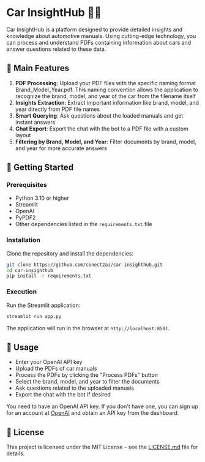 # Car InsightHub 🚗💡

Car InsightHub is a platform designed to provide detailed insights and knowledge about automotive manuals. Using cutting-edge technology, you can process and understand PDFs containing information about cars and answer questions related to these data.

## 🎯 Main Features

1. **PDF Processing**: Upload your PDF files with the specific naming format Brand_Model_Year.pdf. This naming convention allows the application to recognize the brand, model, and year of the car from the filename itself
2. **Insights Extraction**: Extract important information like brand, model, and year directly from PDF file names
3. **Smart Querying**: Ask questions about the loaded manuals and get instant answers
4. **Chat Export**: Export the chat with the bot to a PDF file with a custom layout
5. **Filtering by Brand, Model, and Year**: Filter documents by brand, model, and year for more accurate answers

## 🚀 Getting Started

### Prerequisites

- Python 3.10 or higher
- Streamlit
- OpenAI
- PyPDF2
- Other dependencies listed in the `requirements.txt` file

### Installation

Clone the repository and install the dependencies:

```bash
git clone https://github.com/conect2ai/car-insighthub.git
cd car-insighthub
pip install -r requirements.txt
```

### Execution

Run the Streamlit application:

```bash
streamlit run app.py
```

The application will run in the browser at `http://localhost:8501`.

## 📝 Usage

- Enter your OpenAI API key
- Upload the PDFs of car manuals
- Process the PDFs by clicking the "Process PDFs" button
- Select the brand, model, and year to filter the documents
- Ask questions related to the uploaded manuals
- Export the chat with the bot if desired

You need to have an OpenAI API key. If you don't have one, you can sign up for an account at [OpenAI](https://openai.com/) and obtain an API key from the dashboard.

## 📄 License

This project is licensed under the MIT License - see the [LICENSE.md](LICENSE.md) file for details.